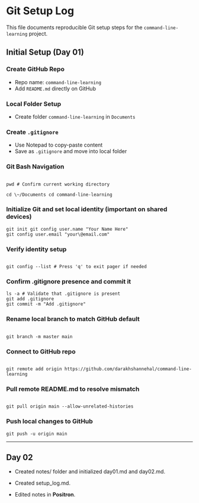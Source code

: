# Git Setup Log

This file documents reproducible Git setup steps for the `command-line-learning` project.

## Initial Setup (Day 01)

### Create GitHub Repo

-   Repo name: `command-line-learning`
-   Add `README.md` directly on GitHub

### Local Folder Setup

-   Create folder `command-line-learning` in `Documents`

### Create `.gitignore`

-   Use Notepad to copy-paste content
-   Save as `.gitignore` and move into local folder

### Git Bash Navigation

```         

pwd # Confirm current working directory

cd \~/Documents cd command-line-learning
```

### Initialize Git and set local identity (important on shared devices)

```         
git init git config user.name "Your Name Here" 
git config user.email "your\@email.com"
```

### Verify identity setup

```         

git config --list # Press 'q' to exit pager if needed
```

### Confirm .gitignore presence and commit it

```         
ls -a # Validate that .gitignore is present
git add .gitignore 
git commit -m "Add .gitignore"
```

### Rename local branch to match GitHub default

```         

git branch -m master main
```

### Connect to GitHub repo

```         

git remote add origin https://github.com/darakhshannehal/command-line-learning
```

### Pull remote README.md to resolve mismatch

```         

git pull origin main --allow-unrelated-histories
```

### Push local changes to GitHub

```         
git push -u origin main
```

------------------------------------------------------------------------

## Day 02

-   Created notes/ folder and initialized day01.md and day02.md.

-   Created setup_log.md.

-   Edited notes in **Positron**.